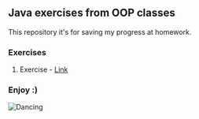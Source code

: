 ## Java exercises from OOP classes

This repository it's for saving my progress at homework.

### Exercises

1. Exercise - [Link](https://drive.google.com/open?id=1d4us8_z7gRWV_yr0cbP9k_46pqW_VoxP)


### Enjoy :)

![Dancing](https://media.giphy.com/media/pa37AAGzKXoek/giphy.gif)